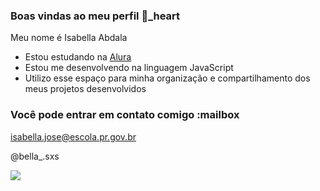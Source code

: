 ### Boas vindas ao meu perfil 💜_heart

Meu nome é Isabella Abdala

- Estou estudando na [Alura](https://www.alura.com.br)
- Estou me desenvolvendo na linguagem JavaScript
- Utilizo esse espaço para minha organização e compartilhamento dos meus projetos desenvolvidos

### Você pode entrar em contato comigo :mailbox

isabella.jose@escola.pr.gov.br

@bella_.sxs

![](https://tenor.com/pt-BR/view/spider-man-animated-dancing-dance-marvel-gif-17659447)
